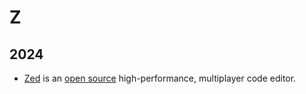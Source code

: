 # Z

## 2024

- [Zed](https://zed.dev) is an [open source](https://github.com/zed-industries/zed) high-performance, multiplayer code editor.